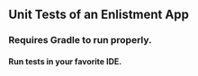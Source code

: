 ## Unit Tests of an Enlistment App


### Requires Gradle to run properly. 


#### Run tests in your favorite IDE.